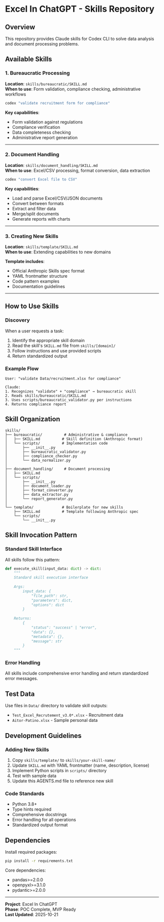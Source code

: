 # Excel In ChatGPT - Skills Repository

## Overview

This repository provides Claude skills for Codex CLI to solve data analysis and document processing problems.

## Available Skills

### 1. Bureaucratic Processing
**Location**: `skills/bureaucratic/SKILL.md`  
**When to use**: Form validation, compliance checking, administrative workflows

```bash
codex "validate recruitment form for compliance"
```

**Key capabilities**:
- Form validation against regulations
- Compliance verification
- Data completeness checking
- Administrative report generation

---

### 2. Document Handling
**Location**: `skills/document_handling/SKILL.md`  
**When to use**: Excel/CSV processing, format conversion, data extraction

```bash
codex "convert Excel file to CSV"
```

**Key capabilities**:
- Load and parse Excel/CSV/JSON documents
- Convert between formats
- Extract and filter data
- Merge/split documents
- Generate reports with charts

---

### 3. Creating New Skills
**Location**: `skills/template/SKILL.md`  
**When to use**: Extending capabilities to new domains

**Template includes**:
- Official Anthropic Skills spec format
- YAML frontmatter structure
- Code pattern examples
- Documentation guidelines

---

## How to Use Skills

### Discovery
When a user requests a task:
1. Identify the appropriate skill domain
2. Read the skill's `SKILL.md` file from `skills/[domain]/`
3. Follow instructions and use provided scripts
4. Return standardized output

### Example Flow
```
User: "validate Data/recruitment.xlsx for compliance"

Claude:
1. Recognizes "validate" + "compliance" → bureaucratic skill
2. Reads skills/bureaucratic/SKILL.md
3. Uses scripts/bureaucratic_validator.py per instructions
4. Returns compliance report
```

## Skill Organization

```
skills/
├── bureaucratic/          # Administrative & compliance
│   ├── SKILL.md          # Skill definition (Anthropic format)
│   └── scripts/          # Implementation code
│       ├── __init__.py
│       ├── bureaucratic_validator.py
│       ├── compliance_checker.py
│       └── data_normalizer.py
│
├── document_handling/     # Document processing
│   ├── SKILL.md
│   └── scripts/
│       ├── __init__.py
│       ├── document_loader.py
│       ├── format_converter.py
│       ├── data_extractor.py
│       └── report_generator.py
│
└── template/             # Boilerplate for new skills
    ├── SKILL.md          # Template following Anthropic spec
    └── scripts/
        └── __init__.py
```

## Skill Invocation Pattern

### Standard Skill Interface
All skills follow this pattern:

```python
def execute_skill(input_data: dict) -> dict:
    """
    Standard skill execution interface
    
    Args:
        input_data: {
            "file_path": str,
            "parameters": dict,
            "options": dict
        }
    
    Returns:
        {
            "status": "success" | "error",
            "data": {},
            "metadata": {},
            "message": str
        }
    """
```

### Error Handling
All skills include comprehensive error handling and return standardized error messages.

## Test Data

Use files in `Data/` directory to validate skill outputs:
- `Test_Excel_Recrutement_v3.0*.xlsx` - Recruitment data
- `Aitor-Patino.xlsx` - Sample personal data

## Development Guidelines

### Adding New Skills
1. Copy `skills/template/` to `skills/your-skill-name/`
2. Update `SKILL.md` with YAML frontmatter (name, description, license)
3. Implement Python scripts in `scripts/` directory
4. Test with sample data
5. Update this AGENTS.md file to reference new skill

### Code Standards
- Python 3.8+
- Type hints required
- Comprehensive docstrings
- Error handling for all operations
- Standardized output format

## Dependencies

Install required packages:
```bash
pip install -r requirements.txt
```

Core dependencies:
- pandas>=2.0.0
- openpyxl>=3.1.0
- pydantic>=2.0.0

---

**Project**: Excel In ChatGPT  
**Phase**: POC Complete, MVP Ready  
**Last Updated**: 2025-10-21

